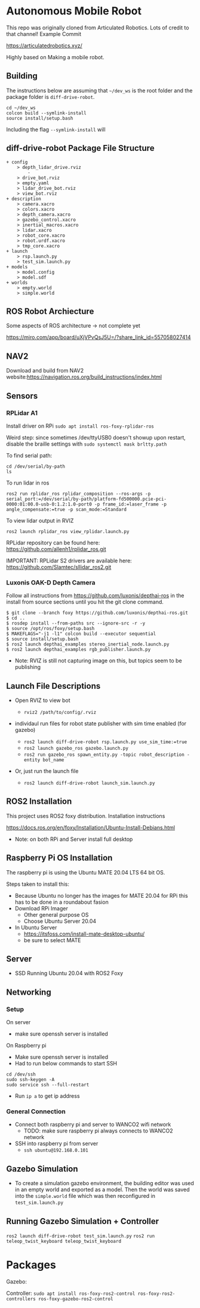 # Autonomous Mobile Robot
This repo was originally cloned from Articulated Robotics. Lots of credit to that channel!
Example Commit

https://articulatedrobotics.xyz/

Highly based on Making a mobile robot.

## Building
The instructions below are assuming that `~/dev_ws` is the root folder and the package folder is `diff-drive-robot`.
```
cd ~/dev_ws
colcon build --symlink-install
source install/setup.bash
```
Including the flag `--symlink-install` will

## diff-drive-robot Package File Structure
```
+ config
    > depth_lidar_drive.rviz
        - 
    > drive_bot.rviz
    > empty.yaml
    > lidar_drive_bot.rviz
    > view_bot.rviz
+ description
    > camera.xacro
    > colors.xacro
    > depth_camera.xacro
    > gazebo_control.xacro
    > inertial_macros.xacro
    > lidar.xacro
    > robot_core.xacro
    > robot.urdf.xacro
    > tmp_core.xacro
+ launch
    > rsp.launch.py
    > test_sim.launch.py
+ models
    > model.config
    > model.sdf
+ worlds
    > empty.world
    > simple.world
```
## ROS Robot Archiecture
Some aspects of ROS architecture -> not complete yet

https://miro.com/app/board/uXjVPvQsJ5U=/?share_link_id=557058027414

## NAV2
Download and build from NAV2 website:https://navigation.ros.org/build_instructions/index.html


## Sensors
### RPLidar A1
Install driver on RPi
`sudo apt install ros-foxy-rplidar-ros`

Weird step: since sometimes /dev/ttyUSB0 doesn't showup upon restart, disable the braille settings with
`sudo systemctl mask brltty.path`

To find serial path:
```
cd /dev/serial/by-path
ls
```

To run lidar in ros
```
ros2 run rplidar_ros rplidar_composition --ros-args -p serial_port:=/dev/serial/by-path/platform-fd500000.pcie-pci-0000:01:00.0-usb-0:1.2:1.0-port0 -p frame_id:=laser_frame -p angle_compensate:=true -p scan_mode:=Standard
```
To view lidar output in RVIZ
```
ros2 launch rplidar_ros view_rplidar.launch.py
```
RPLidar repository can be found here: https://github.com/allenh1/rplidar_ros.git

IMPORTANT: RPLidar S2 drivers are available here:
https://github.com/Slamtec/sllidar_ros2.git

### Luxonis OAK-D Depth Camera
Follow all instructions from https://github.com/luxonis/depthai-ros in the install from source sections until you hit the git clone command.

```
$ git clone --branch foxy https://github.com/luxonis/depthai-ros.git
$ cd ..
$ rosdep install --from-paths src --ignore-src -r -y
$ source /opt/ros/foxy/setup.bash
$ MAKEFLAGS="-j1 -l1" colcon build --executor sequential
$ source install/setup.bash
$ ros2 launch depthai_examples stereo_inertial_node.launch.py
$ ros2 launch depthai_examples rgb_publisher.launch.py
```

* Note: RVIZ is still not capturing image on this, but topics seem to be publishing

## Launch File Descriptions

* Open RVIZ to view bot
    * `rviz2 /path/to/config/.rviz`

* individaul run files for robot state publisher with sim time enabled (for gazebo)
    * `ros2 launch diff-drive-robot rsp.launch.py use_sim_time:=true`
    * `ros2 launch gazebo_ros gazebo.launch.py`
    * `ros2 run gazebo_ros spawn_entity.py -topic robot_description -entity bot_name`
* Or, just run the launch file
    * `ros2 launch diff-drive-robot launch_sim.launch.py`

## ROS2 Installation
This project uses ROS2 foxy distribution. Installation instructions

https://docs.ros.org/en/foxy/Installation/Ubuntu-Install-Debians.html

* Note: on both RPi and Server install full desktop

## Raspberry Pi OS Installation
The raspberry pi is using the Ubuntu MATE 20.04 LTS 64 bit OS. 

Steps taken to install this:
- Because Ubuntu no longer has the images for MATE 20.04 for RPi this has to be done in a roundabout fasion
- Download RPi Imager
    - Other general purpose OS
    - Choose Ubuntu Server 20.04
- In Ubuntu Server
    - https://itsfoss.com/install-mate-desktop-ubuntu/
    - be sure to select MATE


## Server
- SSD Running Ubuntu 20.04 with ROS2 Foxy

## Networking
### Setup
On server
* make sure openssh server is installed

On Raspberry pi
* Make sure openssh server is installed
* Had to run below commands to start SSH
```
cd /dev/ssh
sudo ssh-keygen -A
sudo service ssh --full-restart
```
* Run `ip a` to get ip address

### General Connection
* Connect both raspberry pi and server to WANCO2 wifi network
    * TODO: make sure raspberry pi always connects to WANCO2 network
* SSH into raspberry pi from server
    * `ssh ubuntu@192.168.0.101`

## Gazebo Simulation
* To create a simulation gazebo environment, the building editor was used in an empty world and exported as a model. Then the world was saved into the `simple.world` file which was then reconfigured in `test_sim.launch.py`

## Running Gazebo Simulation + Controller
`ros2 launch diff-drive-robot test_sim.launch.py`
`ros2 run teleop_twist_keyboard teleop_twist_keyboard`

# Packages

Gazebo:

Controller:
`sudo apt install ros-foxy-ros2-control ros-foxy-ros2-controllers ros-foxy-gazebo-ros2-control`


